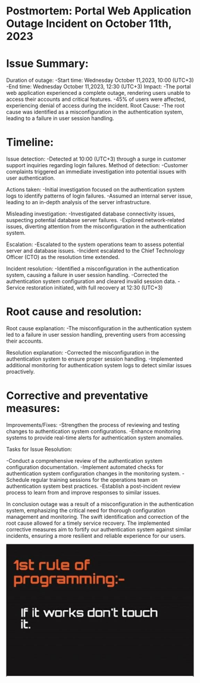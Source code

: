 Postmortem: Portal Web Application Outage Incident on October 11th, 2023
===================================================================================================

Issue Summary:
===================================================================================================

Duration of outage:
-Start time: Wednesday October 11,2023, 10:00 (UTC+3)
-End time: Wednesday October 11,2023, 12:30 (UTC+3)
Impact:
-The portal web application experienced a complete outage, 
rendering users unable to access their accounts and critical features.
-45% of users were affected, experiencing denial of access during the incident.
Root Cause:
-The root cause was identified as a misconfiguration in the authentication system, 
leading to a failure in user session handling.


Timeline:
===================================================================================================

Issue detection: 
-Detected at 10:00 (UTC+3) through a surge in customer support inquiries regarding login failures.
Method of detection: 
-Customer complaints triggered an immediate investigation into potential issues with user authentication.

Actions taken:
-Initial investigation focused on the authentication system logs to identify patterns of login failures.
-Assumed an internal server issue, leading to an in-depth analysis of the server infrastructure.

Misleading investigation:
-Investigated database connectivity issues, suspecting potential database server failures.
-Explored network-related issues, diverting attention from the misconfiguration in the authentication system.

Escalation:
-Escalated to the system operations team to assess potential server and database issues.
-Incident escalated to the Chief Technology Officer (CTO) as the resolution time extended.

Incident resolution:
-Identified a misconfiguration in the authentication system, causing a failure in user session handling.
-Corrected the authentication system configuration and cleared invalid session data.
-Service restoration initiated, with full recovery at 12:30 (UTC+3)

Root cause and resolution:
===================================================================================================

Root cause explanation:
-The misconfiguration in the authentication system led to a failure in user session handling, 
preventing users from accessing their accounts.

Resolution explanation:
-Corrected the misconfiguration in the authentication system to ensure proper session handling.
-Implemented additional monitoring for authentication system logs to detect similar issues proactively.

Corrective and preventative measures:
===================================================================================================

Improvements/Fixes:
-Strengthen the process of reviewing and testing changes to authentication system configurations.
-Enhance monitoring systems to provide real-time alerts for authentication system anomalies.

Tasks for Issue Resolution:

-Conduct a comprehensive review of the authentication system configuration documentation.
-Implement automated checks for authentication system configuration changes in the monitoring system.
-Schedule regular training sessions for the operations team on authentication system best practices.
-Establish a post-incident review process to learn from and improve responses to similar issues.


In conclusion outage was a result of a misconfiguration in the authentication system, emphasizing 
the critical need for thorough configuration management and monitoring. The swift identification and 
correction of the root cause allowed for a timely service recovery. The implemented corrective measures 
aim to fortify our authentication system against similar incidents, ensuring a more resilient and 
reliable experience for our users.

![Alt text](<Coding rule.JPG>)












